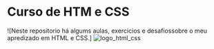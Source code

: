 # Curso de HTM e CSS
![Neste repositorio há algums aulas, exercicios e 
desafiossobre o meu apredizado em HTML e CSS.]      ![logo_html_css](https://user-images.githubusercontent.com/73034540/122655126-8d07e780-d126-11eb-8e44-80802dd1961e.png)



